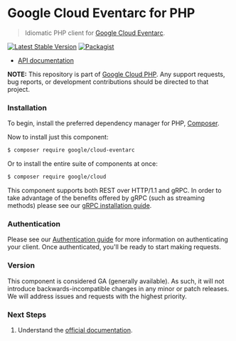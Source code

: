 # Google Cloud Eventarc for PHP

> Idiomatic PHP client for [Google Cloud Eventarc](https://cloud.google.com/eventarc).

[![Latest Stable Version](https://poser.pugx.org/google/cloud-eventarc/v/stable)](https://packagist.org/packages/google/cloud-eventarc) [![Packagist](https://img.shields.io/packagist/dm/google/cloud-eventarc.svg)](https://packagist.org/packages/google/cloud-eventarc)

* [API documentation](https://cloud.google.com/php/docs/reference/cloud-eventarc/latest)

**NOTE:** This repository is part of [Google Cloud PHP](https://github.com/googleapis/google-cloud-php). Any
support requests, bug reports, or development contributions should be directed to
that project.

### Installation

To begin, install the preferred dependency manager for PHP, [Composer](https://getcomposer.org/).

Now to install just this component:

```sh
$ composer require google/cloud-eventarc
```

Or to install the entire suite of components at once:

```sh
$ composer require google/cloud
```

This component supports both REST over HTTP/1.1 and gRPC. In order to take advantage of the benefits offered by gRPC (such as streaming methods)
please see our [gRPC installation guide](https://cloud.google.com/php/grpc).

### Authentication

Please see our [Authentication guide](https://github.com/googleapis/google-cloud-php/blob/main/AUTHENTICATION.md) for more information
on authenticating your client. Once authenticated, you'll be ready to start making requests.

### Version

This component is considered GA (generally available). As such, it will not introduce backwards-incompatible changes in
any minor or patch releases. We will address issues and requests with the highest priority.

### Next Steps

1. Understand the [official documentation](https://cloud.google.com/eventarc/docs).
